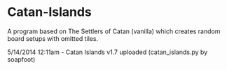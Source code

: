 Catan-Islands
=============

A program based on The Settlers of Catan (vanilla) which creates random board setups with omitted tiles.

5/14/2014 12:11am - Catan Islands v1.7 uploaded (catan_islands.py by soapfoot)
